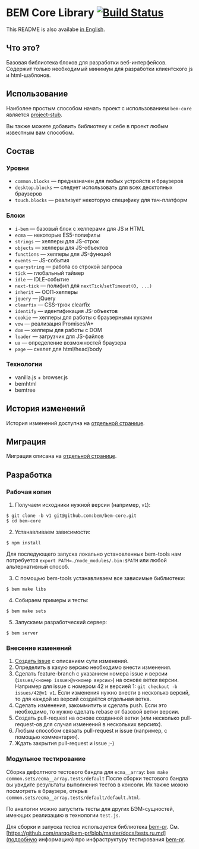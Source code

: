 <!--
{
    "title": "bem-core Library",
    "longTitle": "Библиотека bem-core",
    "createDate": "27-05-2013",
    "editDate": "23-07-2012",
    "summary": "bem-core это базовая библиотека блоков для разработки веб-интерфейсов. Содержит только необходимый минимум для разработки клиентского js и html-шаблонов.",
    "thumbnail": "",
    "authors": ["berezhnoy-sergey"],
    "tags": ["bem-core"],
    "translators": [],
    "type": "libs"
}
#META_LABEL-->

# BEM Core Library [![Build Status](https://travis-ci.org/bem/bem-core.png)](https://travis-ci.org/bem/bem-core)

This README is also availabe [in
English](https://github.com/bem/bem-core/blob/v1/README.md).

## Что это?

Базовая библиотека блоков для разработки веб-интерфейсов.
Содержит только необходимый минимум для разработки клиентского js и html-шаблонов.

## Использование

Наиболее простым способом начать проект с использованием `bem-core` является [project-stub](https://github.com/bem/project-stub).

Вы также можете добавить библиотеку к себе в проект любым известным вам способом.

## Состав

### Уровни
  - `common.blocks` — предназначен для любых устройств и браузеров
  - `desktop.blocks` — следует использовать для всех десктопных браузеров
  - `touch.blocks` — реализует некоторую специфику для тач-платформ

### Блоки
  - `i-bem` — базовый блок с хелперами для JS и HTML
  - `ecma` — некоторые ES5-полифилы
  - `strings` — хелперы для JS-строк
  - `objects` — хелперы для JS-объектов
  - `functions` — хелперы для JS-функций
  - `events` — JS-события
  - `querystring` — работа со строкой запроса
  - `tick` — глобальный таймер
  - `idle` — IDLE-событие
  - `next-tick` — полифил для `nextTick`/`setTimeout(0, ...)`
  - `inherit` — ООП-хелперы
  - `jquery` — jQuery
  - `clearfix` — CSS-трюк clearfix
  - `identify` — идентификация JS-объектов
  - `cookie` — хелперы для работы с браузерными куками
  - `vow` — реализация Promises/A+
  - `dom` — хелперы для работы с DOM
  - `loader` — загрузчик для JS-файлов
  - `ua` — определение возможностей браузера
  - `page` — скелет для html/head/body

### Технологии
  - vanilla.js + browser.js
  - bemhtml
  - bemtree

## История изменений

История изменений доступна на [отдельной странице](CHANGELOG.md).

## Миграция

Миграция описана на [отдельной странице](MIGRATION.ru.md).

## Разработка

### Рабочая копия

1. Получаем исходники нужной версии (например, `v1`):
```
$ git clone -b v1 git@github.com:bem/bem-core.git
$ cd bem-core
```

2. Устанавливаем зависимости:
```
$ npm install
```
Для последующего запуска локально установленных bem-tools нам потребуется `export PATH=./node_modules/.bin:$PATH` или любой альтернативный способ.

3. С помощью bem-tools устанавливаем все зависимые библиотеки:
```
$ bem make libs
```

4. Собираем примеры и тесты:
```
$ bem make sets
```

5. Запускаем разработческий сервер:
```
$ bem server
```

### Внесение изменений

1. [Создать issue](https://github.com/bem/bem-core/issues/new) с описанием сути изменений.
2. Определить в какую версию необходимо внести изменения.
3. Сделать feature-branch с указанием номера issue и версии (`issues/<номер issue>@v<номер версии>`) на основе ветки версии.
Например для issue с номером 42 и версией 1: `git checkout -b issues/42@v1 v1`. Если изменения нужно внести в несколько версий, то для каждой из версий создаётся отдельная ветка.
4. Сделать изменения, закоммитить и сделать push. Если это необходимо, то нужно сделать rebase от базовой ветки версии.
5. Создать pull-request на основе созданной ветки (или несколько pull-request-ов для случая изменений в нескольких версиях).
6. Любым способом связать pull-request и issue (например, c помощью комментария).
7. Ждать закрытия pull-request и issue ;-)

### Модульное тестирование

Сборка дефолтного тестового бандла для `ecma__array`: `bem make common.sets/ecma__array.tests/default`
После сборки тестового бандла вы увидите результаты выполнения тестов в консоли.
Их также можно посмотреть в браузере, открыв `common.sets/ecma__array.tests/default/default.html`.

По аналогии можно запустить тесты для других БЭМ-сущностей, имеющих реализацию в технологии `test.js`.

Для сборки и запуска тестов используется библиотека [bem-pr](https://github.com/narqo/bem-pr). См. [https://github.com/narqo/bem-pr/blob/master/docs/tests.ru.md](подробную информацию) про инфраструктуру тестирования [bem-pr](https://github.com/narqo/bem-pr).
